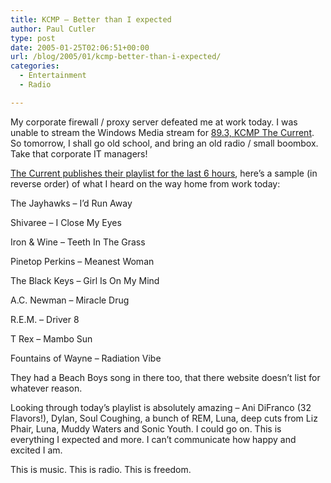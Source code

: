 ```yaml
---
title: KCMP – Better than I expected
author: Paul Cutler
type: post
date: 2005-01-25T02:06:51+00:00
url: /blog/2005/01/kcmp-better-than-i-expected/
categories:
  - Entertainment
  - Radio

---
```

My corporate firewall / proxy server defeated me at work today. I was unable to stream the Windows Media stream for [89.3, KCMP The Current][1]. So tomorrow, I shall go old school, and bring an old radio / small boombox. Take that corporate IT managers!

[The Current publishes their playlist for the last 6 hours][2], here&#8217;s a sample (in reverse order) of what I heard on the way home from work today:

The Jayhawks &#8211; I&#8217;d Run Away
  
Shivaree &#8211; I Close My Eyes
  
Iron & Wine &#8211; Teeth In The Grass
  
Pinetop Perkins &#8211; Meanest Woman
  
The Black Keys &#8211; Girl Is On My Mind
  
A.C. Newman &#8211; Miracle Drug
  
R.E.M. &#8211; Driver 8
  
T Rex &#8211; Mambo Sun
  
Fountains of Wayne &#8211; Radiation Vibe

They had a Beach Boys song in there too, that there website doesn&#8217;t list for whatever reason.

Looking through today&#8217;s playlist is absolutely amazing &#8211; Ani DiFranco (32 Flavors!), Dylan, Soul Coughing, a bunch of REM, Luna, deep cuts from Liz Phair, Luna, Muddy Waters and Sonic Youth. I could go on. This is everything I expected and more. I can&#8217;t communicate how happy and excited I am.

This is music. This is radio. This is freedom.

 [1]: http://minnesota.publicradio.org/radio/services/thecurrent/
 [2]: http://minnesota.publicradio.org/radio/services/thecurrent/playlist.php